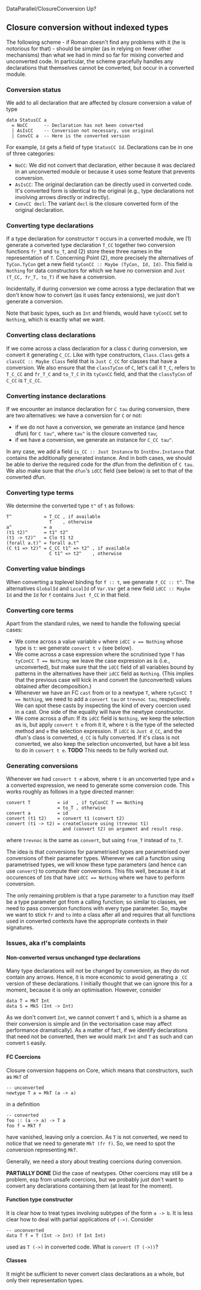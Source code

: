 
DataParallel/ClosureConversion Up?


## Closure conversion without indexed types



The following scheme - if Roman doesn't find any problems with it (he is notorious for that) - should be simpler (as in relying on fewer other mechanisms) than what we had in mind so far for mixing converted and unconverted code.  In particular, the scheme gracefully handles any declarations that themselves cannot be converted, but occur in a converted module.


### Conversion status



We add to all declaration that are affected by closure conversion a value of type


```wiki
data StatusCC a 
  = NoCC      -- Declaration has not been converted
  | AsIsCC    -- Conversion not necessary, use original
  | ConvCC a  -- Here is the converted version
```


For example, `Id` gets a field of type `StatusCC Id`.  Declarations can be in one of three categories:


- `NoCC`: We did not convert that declaration, either because it was declared in an unconverted module or because it uses some feature that prevents conversion.
- `AsIsCC`: The original declaration can be directly used in converted code.  It's converted form is identical to the original (e.g., type declarations not involving arrows directly or indirectly).
- `ConvCC decl`: The variant `decl` is the closure converted form of the original declaration.

### Converting type declarations



If a type declaration for constructor `T` occurs in a converted module, we
(1) generate a converted type declaration `T_CC` together two conversion functions `fr_T` and `to_T`, and
(2) store these three names in the representation of `T`.
Concerning Point (2), more precisely the alternatives of `TyCon.TyCon` get a new field `tyConCC :: Maybe (TyCon, Id, Id)`.  This field is `Nothing` for data constructors for which we have no conversion and `Just (T_CC, fr_T, to_T)` if we have a conversion.



Incidentally, if during conversion we come across a type declaration that we don't know how to convert (as it uses fancy extensions), we just don't generate a conversion.



Note that basic types, such as `Int` and friends, would have `tyConCC` set to `Nothing`, which is exactly what we want.


### Converting class declarations



If we come across a class declaration for a class `C` during conversion, we convert it generating `C_CC`.  Like with type constructors, `Class.Class` gets a `classCC :: Maybe Class` field that is `Just C_CC` for classes that have a conversion.  We also ensure that the `classTyCon` of `C`, let's call it `T_C`, refers to `T_C_CC` and `fr_T_C` and `to_T_C` in its `tyConCC` field, and that the `classTyCon` of `C_CC` is `T_C_CC`.


### Converting instance declarations



If we encounter an instance declaration for `C tau` during conversion, there are two alternatives: we have a conversion for `C` or not:


- if we do not have a conversion, we generate an instance (and hence dfun) for `C tau^`, where `tau^` is the closure converted `tau`;
- if we have a conversion, we generate an instance for `C_CC tau^`.


In any case, we add a field `is_CC :: Just Instance` to `InstEnv.Instance` that contains the additionally generated instance.  And in both cases, we should be able to derive the required code for the dfun from the definition of `C tau`.  We also make sure that the `dfun`'s `idCC` field (see below) is set to that of the converted dfun.


### Converting type terms



We determine the converted type `t^` of `t` as follows:


```wiki
T^            = T_CC , if available
                T    , otherwise
a^            = a
(t1 t2)^      = t1^ t2^
(t1 -> t2)^   = Clo t1 t2
(forall a.t)^ = forall a.t^
(C t1 => t2)^ = C_CC t1^ => t2^ , if available
                C t1^ => t2^    , otherwise
```

### Converting value bindings



When converting a toplevel binding for `f :: t`, we generate `f_CC :: t^`.  The alternatives `GlobalId` and `LocalId` of `Var.Var` get a new field `idCC :: Maybe Id` and the `Id` for `f` contains `Just f_CC` in that field.


### Converting core terms



Apart from the standard rules, we need to handle the following special cases:


- We come across a value variable `v` where `idCC v == Nothing` whose type is `t`: we generate `convert t v` (see below).
- We come across a case expression where the scrutinised type `T` has `tyConCC T == Nothing`: we leave the case expression as is (i.e., unconverted), but make sure that the `idCC` field of all variables bound by patterns in the alternatives have their `idCC` field as `Nothing`.  (This implies that the previous case will kick in and convert the (unconverted) values obtained after decomposition.)
- Whenever we have an FC `cast` from or to a newtype `T`, where `tyConCC T == Nothing`, we need to add a `convert tau` or `trevnoc tau`, respectively.  We can spot these casts by inspecting the kind of every coercion used in a cast.  One side of the equality will have the newtype constructor.
- We come across a dfun: If its `idCC` field is `Nothing`, we keep the selection as is, but apply `convert t e` from it it, where `t` is the type of the selected method and `e` the selection expression.  If `idCC` is `Just d_CC`, and the dfun's class is converted, `d_CC` is fully converted.  If it's class is not converted, we also keep the selection unconverted, but have a bit less to do in `convert t e`.  **TODO** This needs to be fully worked out.

### Generating conversions



Whenever we had `convert t e` above, where `t` is an unconverted type and `e` a converted expression, we need to generate some conversion code.  This works roughly as follows in a type directed manner:


```wiki
convert T          = id   , if tyConCC T == Nothing
                   = to_T , otherwise
convert a          = id
convert (t1 t2)    = convert t1 (convert t2)
convert (t1 -> t2) = createClosure using (trevnoc t1) 
                     and (convert t2) on argument and result resp.
```


where `trevnoc` is the same as `convert`, but using `from_T` instead of `to_T`.



The idea is that conversions for parametrised types are parametrised over conversions of their parameter types.  Wherever we call a function using parametrised types, we will know these type parameters (and hence can use `convert`) to compute their conversions.  This fits well, because it is at occurences of `Id`s that have `idCC == Nothing` where we have to perform conversion.



The only remaining problem is that a type parameter to a function may itself be a type parameter got from a calling function; so similar to classes, we need to pass conversion functions with every type parameter.  So, maybe we want to stick `fr` and `to` into a class after all and requires that all functions used in converted contexts have the appropriate contexts in their signatures.


### Issues, aka rl's complaints


#### Non-converted versus unchanged type declarations



Many type declarations will not be changed by conversion, as they do not contain any arrows.  Hence, it is more economic to avoid generating a `_CC` version of these declarations.  I initially thought that we can ignore this for a moment, because it is only an optimisation.  However, consider


```wiki
data T = MkT Int
data S = MkS (Int -> Int)
```


As we don't convert `Int`, we cannot convert `T` and `S`, which is a shame as their conversion is simple and (in the vectorisation case may affect performance dramatically).  As a matter of fact, if we identify declarations that need not be converted, then we would mark `Int` and `T` as such and can convert `S` easily.


#### FC Coercions



Closure conversion happens on Core, which means that constructors, such as `MkT` of


```wiki
-- unconverted
newtype T a = MkT (a -> a)
```


in a definition


```wiki
-- converted
foo :: (a -> a) -> T a
foo f = MkT f
```


have vanished, leaving only a coercion.  As `T` is not converted, we need to notice that we need to generate `MkT (fr f)`.  So, we need to spot the conversion representing `MkT`.



Generally, we need a story about treating coercions during conversion.



**PARTIALLY DONE** Did the case of newtypes.  Other coercions may still be a problem, esp from unsafe coercions, but we probably just don't want to convert any declarations containing them (at least for the moment).


#### Function type constructor



It is clear how to treat types involving subtypes of the form `a -> b`.  It is less clear how to deal with partial applications of `(->)`.  Consider


```wiki
-- unconverted
data T f = T (Int -> Int) (f Int Int)
```


used as `T (->)` in converted code.  What is `convert (T (->))`?


#### Classes



It might be sufficient to never convert class declarations as a whole, but only their representation types.


